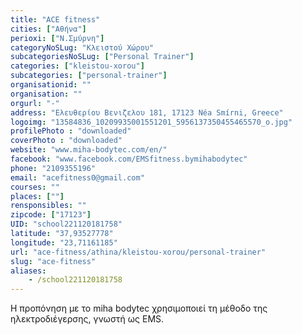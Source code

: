 ```yaml
---
title: "ACE fitness"
cities: ["Αθήνα"]
perioxi: ["Ν.Σμύρνη"]
categoryNoSLug: "Κλειστού Χώρου"
subcategoriesNoSLug: ["Personal Trainer"]
categories: ["kleistou-xorou"]
subcategories: ["personal-trainer"]
organisationid: ""
organisation: ""
orgurl: "-"
address: "Ελευθερίου Βενιζελου 181, 17123 Néa Smírni, Greece"
logoimg: "13584836_10209935001551201_5956137350455465570_o.jpg"
profilePhoto : "downloaded"
coverPhoto : "downloaded"
website: "www.miha-bodytec.com/en/"
facebook: "www.facebook.com/EMSfitness.bymihabodytec"
phone: "2109355196"
email: "acefitness0@gmail.com"
courses: ""
places: [""]
rensponsibles: ""
zipcode: ["17123"]
UID: "school221120181758"
latitude: "37,93527778"
longitude: "23,71161185"
url: "ace-fitness/athina/kleistou-xorou/personal-trainer"
slug: "ace-fitness"
aliases:
    - /school221120181758
---
```



Η προπόνηση με το miha bodytec χρησιμοποιεί τη μέθοδο της ηλεκτροδιέγερσης, γνωστή ως EMS.

